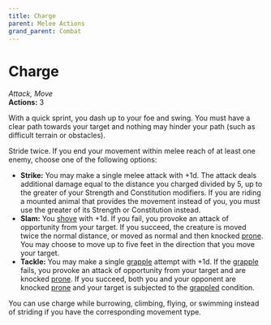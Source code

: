 ```yaml
---
title: Charge
parent: Melee Actions
grand_parent: Combat
---
```


# Charge
*Attack, Move*<br>
**Actions:** 3

With a quick sprint, you dash up to your foe and swing. You must have a clear path towards your target and nothing may hinder your path (such as difficult terrain or obstacles).

Stride twice. If you end your movement within melee reach of at least one enemy, choose one of the following options:
* **Strike:** You may make a single melee attack with +1d. The attack deals additional damage equal to the distance you charged divided by 5, up to the greater of your Strength and Constitution modifiers. If you are riding a mounted animal that provides the movement instead of you, you must use the greater of its Strength or Constitution instead.
* **Slam:** You [shove](https://stormchaserroleplaying.com/stormchaserRPG/Combat/Melee/Shove/) with +1d. If you fail, you provoke an attack of opportunity from your target. If you succeed, the creature is moved twice the normal distance, or moved as normal and then knocked [prone](https://stormchaserroleplaying.com/stormchaserRPG/Conditions/Prone/). You may choose to move up to five feet in the direction that you move your target. 
* **Tackle:** You may make a single [grapple](https://stormchaserroleplaying.com/stormchaserRPG/Combat/Melee/Grapple/) attempt with +1d. If the [grapple](https://stormchaserroleplaying.com/stormchaserRPG/Combat/Melee/Grapple/) fails, you provoke an attack of opportunity from your target and are knocked [prone](https://stormchaserroleplaying.com/stormchaserRPG/Conditions/Prone/). If you succeed, both you and your opponent are knocked [prone](https://stormchaserroleplaying.com/stormchaserRPG/Conditions/Prone/) and your target is subjected to the [grappled](https://stormchaserroleplaying.com/stormchaserRPG/Conditions/Grappled/) condition.

You can use charge while burrowing, climbing, flying, or swimming instead of striding if you have the corresponding movement type.
